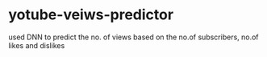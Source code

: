 # yotube-veiws-predictor
used DNN to predict the no. of views  based on the no.of subscribers, no.of likes and dislikes
